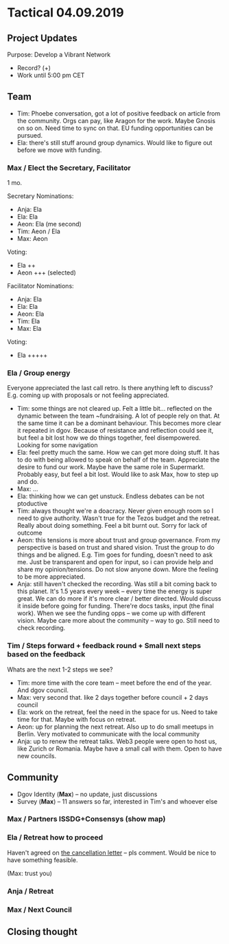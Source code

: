 # Tactical 04.09.2019

## Project Updates

Purpose: Develop a Vibrant Network

* Record? \(+\)
* Work until 5:00 pm CET

## Team

* Tim: Phoebe conversation, got a lot of positive feedback on article from the community. Orgs can pay, like Aragon for the work. Maybe Gnosis on so on. Need time to sync on that. EU funding opportunities can be pursued. 
* Ela: there's still stuff around group dynamics. Would like to figure out before we move with funding.

### Max / Elect the Secretary, Facilitator

1 mo.

Secretary Nominations:

* Anja: Ela
* Ela: Ela
* Aeon: Ela \(me second\)
* Tim: Aeon / Ela
* Max: Aeon

Voting: 

* Ela ++
* Aeon +++ \(selected\)

Facilitator Nominations:

* Anja: Ela
* Ela: Ela
* Aeon: Ela
* Tim: Ela
* Max: Ela

Voting: 

* Ela +++++

### Ela / Group energy

Everyone appreciated the last call retro. Is there anything left to discuss? E.g. coming up with proposals or not feeling appreciated.

* Tim: some things are not cleared up. Felt a little bit... reflected on the dynamic between the team ~fundraising. A lot of people rely on that. At the same time it can be a dominant behaviour. This becomes more clear it repeated in dgov. Because of resistance and reflection could see it, but feel a bit lost how we do things together, feel disempowered. Looking for some navigation
* Ela: feel pretty much the same. How we can get more doing stuff. It has to do with being allowed to speak on behalf of the team. Appreciate the desire to fund our work. Maybe have the same role in Supermarkt. Probably easy, but feel a bit lost. Would like to ask Max, how to step up and do.
* Max: ...
* Ela: thinking how we can get unstuck. Endless debates can be not ptoductive
* Tim: always thought we're a doacracy. Never given enough room so I need to give authority. Wasn't true for the Tezos budget and the retreat. Really about doing something. Feel a bit burnt out. Sorry for lack of outcome
* Aeon: this tensions is more about trust and group governance. From my perspective is based on trust and shared vision. Trust the group to do things and be aligned. E.g. Tim goes for funding, doesn't need to ask me. Just be transparent and open for input, so i can provide help and share my opinion/tensions. Do not slow anyone down. More the feeling to be more appreciated.
* Anja: still haven't checked the recording. Was still a bit coming back to this planet. It's 1.5 years every week – every time the energy is super great. We can do more if it's more clear / better directed. Would discuss it inside before going for funding. There're docs tasks, input \(the final work\). When we see the funding opps – we come up with different vision. Maybe care more about the community – way to go. Still need to check recording.

### Tim / Steps forward + feedback round + Small next steps based on the feedback

Whats are the next 1-2 steps we see?

* Tim: more time with the core team – meet before the end of the year. And dgov council.
* Max: very second that. like 2 days together before council + 2 days council
* Ela: work on the retreat, feel the need in the space for us. Need to take time for that. Maybe with focus on retreat.
* Aeon: up for planning the next retreat. Also up to do small meetups in Berlin. Very motivated to communicate with the local community
* Anja: up to renew the retreat talks. Web3 people were open to host us, like Zurich or Romania. Maybe have a small call with them. Open to have new councils.

## Community

* Dgov Identity \(**Max**\) – no update, just discussions
* Survey \(**Max**\) – 11 answers so far, interested in Tim's and whoever else

### Max / Partners ISSDG+Consensys \(show map\)

### Ela / Retreat how to proceed

Haven't agreed on [the cancellation letter](https://docs.google.com/document/d/1HrPMz53Ef0x4PwhbFMCysYVeZN1uAEOh3U3vFI9VNy8/edit) – pls comment. Would be nice to have something feasible.

\(Max: trust you\)

### Anja / Retreat

### Max / Next Council

## Closing thought



